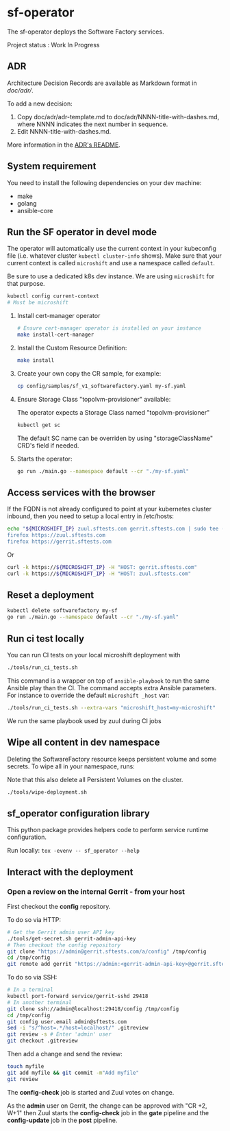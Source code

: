 # sf-operator

The sf-operator deploys the Software Factory services.

Project status : Work In Progress

## ADR

Architecture Decision Records are available as Markdown format in *doc/adr/*.

To add a new decision:

1. Copy doc/adr/adr-template.md to doc/adr/NNNN-title-with-dashes.md, where NNNN indicates the next number in sequence.
2. Edit NNNN-title-with-dashes.md.

More information in the [ADR's README](doc/adr/README.md).

## System requirement

You need to install the following dependencies on your dev machine:
- make
- golang
- ansible-core

## Run the SF operator in devel mode

The operator will automatically use the current context in your kubeconfig file (i.e. whatever cluster `kubectl cluster-info` shows).
Make sure that your current context is called `microshift` and use a namespace called `default`.

Be sure to use a dedicated k8s dev instance. We are using `microshift` for that purpose.

```sh
kubectl config current-context
# Must be microshift
```

1. Install cert-manager operator

   ```sh
   # Ensure cert-manager operator is installed on your instance
   make install-cert-manager
   ```

2. Install the Custom Resource Definition:

   ```sh
   make install
   ```

3. Create your own copy the CR sample, for example:

   ```sh
   cp config/samples/sf_v1_softwarefactory.yaml my-sf.yaml
   ```

4. Ensure Storage Class "topolvm-provisioner" available:

   The operator expects a Storage Class named "topolvm-provisioner"

   ```sh
   kubectl get sc
   ```

   The default SC name can be overriden by using "storageClassName" CRD's field if needed.

5. Starts the operator:

   ```sh
   go run ./main.go --namespace default --cr "./my-sf.yaml"
   ```

## Access services with the browser

If the FQDN is not already configured to point at your kubernetes cluster inbound,
then you need to setup a local entry in /etc/hosts:

```sh
echo "${MICROSHIFT_IP} zuul.sftests.com gerrit.sftests.com | sudo tee -a /etc/hosts
firefox https://zuul.sftests.com
firefox https://gerrit.sftests.com
```

Or

```sh
curl -k https://${MICROSHIFT_IP} -H "HOST: gerrit.sftests.com"
curl -k https://${MICROSHIFT_IP} -H "HOST: zuul.sftests.com"
```

## Reset a deployment

```sh
kubectl delete softwarefactory my-sf
go run ./main.go --namespace default --cr "./my-sf.yaml"
```

## Run ci test locally

You can run CI tests on your local microshift deployment with

```sh
./tools/run_ci_tests.sh
```

This command is a wrapper on top of `ansible-playbook` to run the same Ansible play
than the CI. The command accepts extra Ansible parameters. For instance to override
the default `microshift _host` var:

```sh
./tools/run_ci_tests.sh --extra-vars "microshift_host=my-microshift"
```

We run the same playbook used by zuul during CI jobs

## Wipe all content in dev namespace

Deleting the SoftwareFactory resource keeps persistent volume and some secrets. To
wipe all in your namespace, runs:

Note that this also delete all Persistent Volumes on the cluster.

```sh
./tools/wipe-deployment.sh
```

## sf_operator configuration library

This python package provides helpers code to perform service runtime configuration.

Run locally: `tox -evenv -- sf_operator --help`

## Interact with the deployment

### Open a review on the internal Gerrit - from your host

First checkout the **config** repository.

To do so via HTTP:

```sh
# Get the Gerrit admin user API key
./tools/get-secret.sh gerrit-admin-api-key
# Then checkout the config repository
git clone "https://admin@gerrit.sftests.com/a/config" /tmp/config
cd /tmp/config
git remote add gerrit "https://admin:<gerrit-admin-api-key>@gerrit.sftests.com/a/config"
```

To do so via SSH:

```sh
# In a terminal
kubectl port-forward service/gerrit-sshd 29418
# In another terminal
git clone ssh://admin@localhost:29418/config /tmp/config
cd /tmp/config
git config user.email admin@sftests.com
sed -i "s/^host=.*/host=localhost/" .gitreview
git review -s # Enter 'admin' user
git checkout .gitreview
```

Then add a change and send the review:

```sh
touch myfile
git add myfile && git commit -m"Add myfile"
git review
```

The **config-check** job is started and Zuul votes on change.

As the **admin** user on Gerrit, the change can be approved with "CR +2, W+1" then Zuul starts
the **config-check** job in the **gate** pipeline and the **config-update** job in
the **post** pipeline.
